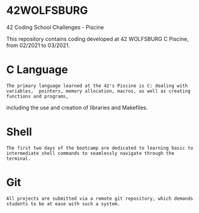 # 42WOLFSBURG
42 Coding School Challenges - Piscine

This repository contains coding developed at 42 WOLFSBURG C Piscine, from 02/2021 to 03/2021.

# C Language
	The primary language learned at the 42's Piscine is C: dealing with variables, 	pointers, memory allocation, macros, as well as creating functions and programs, 
  including the use and creation of libraries and Makefiles.

# Shell
	The first two days of the bootcamp are dedicated to learning basic to intermediate shell commands to seamlessly navigate through the terminal.

# Git
	All projects are submitted via a remote git repository, which demands students to be at ease with such a system.
